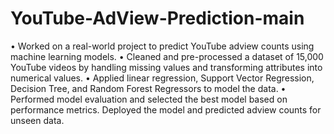 # YouTube-AdView-Prediction-main
 • Worked on a real-world project to predict YouTube adview counts using machine learning models. 
 • Cleaned and pre-processed a dataset of 15,000 YouTube videos by handling missing values and transforming attributes into numerical values. 
 • Applied linear regression, Support Vector Regression, Decision Tree, and Random Forest Regressors to model the data. 
 • Performed model evaluation and selected the best model based on performance metrics. Deployed the model and predicted adview counts for unseen data.
